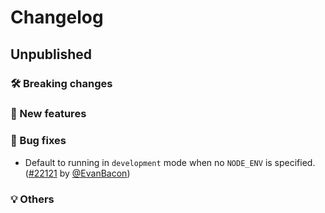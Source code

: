 # Changelog

## Unpublished

### 🛠 Breaking changes

### 🎉 New features

### 🐛 Bug fixes

- Default to running in `development` mode when no `NODE_ENV` is specified. ([#22121](https://github.com/expo/expo/pull/22121) by [@EvanBacon](https://github.com/EvanBacon))

### 💡 Others
